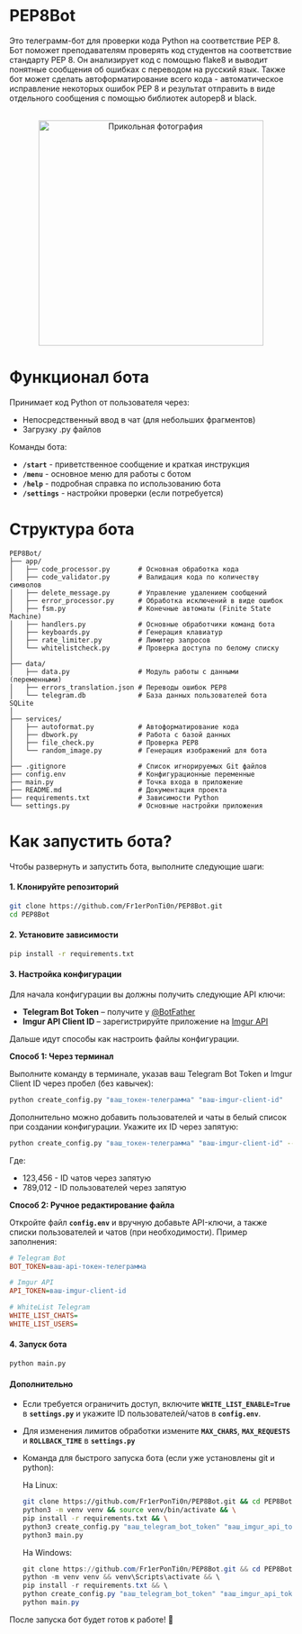 # PEP8Bot
Это телеграмм-бот для проверки кода Python на соответствие PEP 8.
Бот поможет преподавателям проверять код студентов на соответствие стандарту PEP 8. Он анализирует код с помощью flake8 и выводит понятные сообщения об ошибках с переводом на русский язык. Также бот может сделать автоформатирование всего кода - автоматическое исправление некоторых ошибок PEP 8 и результат отправить в виде отдельного сообщения с помощью библиотек autopep8 и black.

<div align="center">
  <br>
  <img src="https://i.imgur.com/b6VDIQZ.jpeg" alt="Прикольная фотография" width="400">
  <br>
</div>


# Функционал бота

Принимает код Python от пользователя через:

- Непосредственный ввод в чат (для небольших фрагментов)
- Загрузку .py файлов

Команды бота:

- **`/start`** - приветственное сообщение и краткая инструкция
- **`/menu`** - основное меню для работы с ботом
- **`/help`** - подробная справка по использованию бота
- **`/settings`** - настройки проверки (если потребуется)

# Структура бота

```
PEP8Bot/
├── app/
│   ├── code_processor.py       # Основная обработка кода
│   ├── code_validator.py       # Валидация кода по количеству символов
│   ├── delete_message.py       # Управление удалением сообщений
│   ├── error_processor.py      # Обработка исключений в виде ошибок  
│   ├── fsm.py                  # Конечные автоматы (Finite State Machine)
│   ├── handlers.py             # Основные обработчики команд бота
│   ├── keyboards.py            # Генерация клавиатур
│   ├── rate_limiter.py         # Лимитер запросов
│   └── whitelistcheck.py       # Проверка доступа по белому списку
│
├── data/
│   ├── data.py                 # Модуль работы с данными (переменными)
│   ├── errors_translation.json # Переводы ошибок PEP8
│   └── telegram.db             # База данных пользователей бота SQLite
│
├── services/
│   ├── autoformat.py           # Автоформатирование кода
│   ├── dbwork.py               # Работа с базой данных
│   ├── file_check.py           # Проверка PEP8
│   └── random_image.py         # Генерация изображений для бота
│
├── .gitignore                  # Список игнорируемых Git файлов
├── config.env                  # Конфигурационные переменные
├── main.py                     # Точка входа в приложение
├── README.md                   # Документация проекта
├── requirements.txt            # Зависимости Python
└── settings.py                 # Основные настройки приложения
```

# Как запустить бота?

Чтобы развернуть и запустить бота, выполните следующие шаги:  

#### **1. Клонируйте репозиторий**  
```bash
git clone https://github.com/Fr1erPonTi0n/PEP8Bot.git
cd PEP8Bot
```  

#### **2. Установите зависимости**  
```bash
pip install -r requirements.txt
```  

#### **3. Настройка конфигурации**  
Для начала конфигурации вы должны получить следующие API ключи:
- **Telegram Bot Token** – получите у [@BotFather](https://core.telegram.org/)  
- **Imgur API Client ID** – зарегистрируйте приложение на [Imgur API](https://apidocs.imgur.com/)

Дальше идут способы как настроить файлы конфигурации.

**Способ 1: Через терминал**

Выполните команду в терминале, указав ваш Telegram Bot Token и Imgur Client ID через пробел (без кавычек):

```bash
python create_config.py "ваш_токен-телеграмма" "ваш-imgur-client-id"
```

Дополнительно можно добавить пользователей и чаты в белый список при создании конфигурации. Укажите их ID через запятую:

```bash
python create_config.py "ваш_токен-телеграмма" "ваш-imgur-client-id" --chats 123,456 --users 789,012
```

Где:
- 123,456 - ID чатов через запятую
- 789,012 - ID пользователей через запятую

**Способ 2: Ручное редактирование файла**

Откройте файл **`config.env`** и вручную добавьте API-ключи, а также списки пользователей и чатов (при необходимости). Пример заполнения:

```ini
# Telegram Bot
BOT_TOKEN=ваш-api-токен-телеграмма

# Imgur API
API_TOKEN=ваш-imgur-client-id  

# WhiteList Telegram
WHITE_LIST_CHATS=
WHITE_LIST_USERS=
```  

#### **4. Запуск бота**  
```bash
python main.py
```  

#### **Дополнительно**  
- Если требуется ограничить доступ, включите **`WHITE_LIST_ENABLE=True`** в **`settings.py`** и укажите ID пользователей/чатов в **`config.env`**.  
- Для изменения лимитов обработки измените **`MAX_CHARS`**, **`MAX_REQUESTS`** и **`ROLLBACK_TIME`** в **`settings.py`**
- Команда для быстрого запуска бота (если уже установлены git и python):

  На Linux:
  
  ```bash
  git clone https://github.com/Fr1erPonTi0n/PEP8Bot.git && cd PEP8Bot && \
  python3 -m venv venv && source venv/bin/activate && \
  pip install -r requirements.txt && \
  python3 create_config.py "ваш_telegram_bot_token" "ваш_imgur_api_token" && \
  python3 main.py
  ```

  На Windows:
  
  ```powershell
  git clone https://github.com/Fr1erPonTi0n/PEP8Bot.git && cd PEP8Bot && \
  python -m venv venv && venv\Scripts\activate && \
  pip install -r requirements.txt && \
  python create_config.py "ваш_telegram_bot_token" "ваш_imgur_api_token" && \
  python main.py
  ```

После запуска бот будет готов к работе! 🚀


